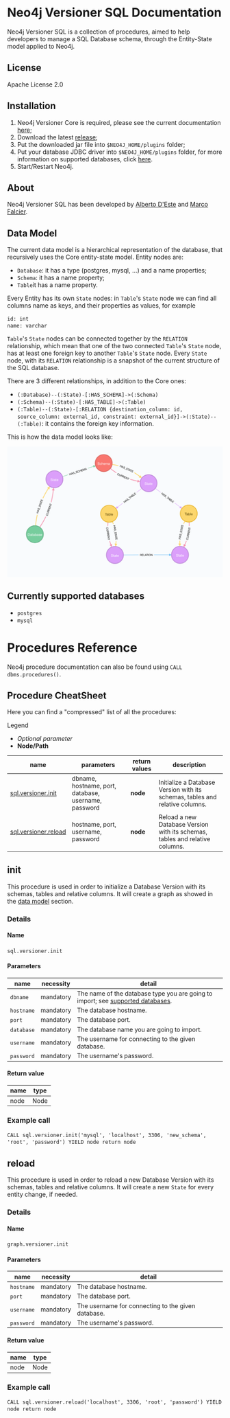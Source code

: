 # Neo4j Versioner SQL Documentation

Neo4j Versioner SQL is a collection of procedures, aimed to help developers to manage a SQL Database schema, through the Entity-State model applied to Neo4j.

## License

Apache License 2.0

## Installation

1. Neo4j Versioner Core is required, please see the current documentation [here](https://h-omer.github.io/neo4j-versioner-core/);
2. Download the latest [release](https://github.com/h-omer/neo4j-versioner-sql/releases);
3. Put the downloaded jar file into `$NEO4J_HOME/plugins` folder;
4. Put your database JDBC driver into `$NEO4J_HOME/plugins` folder, for more information on supported databases, click [here](currently-supported-databases). 
5. Start/Restart Neo4j.

## About

Neo4j Versioner SQL has been developed by [Alberto D'Este](https://github.com/albertodeste) and [Marco Falcier](https://github.com/mfalcier).

## Data Model

The current data model is a hierarchical representation of the database, that recursively uses the Core entity-state model.
Entity nodes are:
* `Database`: it has a type (postgres, mysql, ...) and a name properties;
* `Schema`: it has a name property;
* `Table`it has a name property.

Every Entity has its own `State` nodes: in `Table`'s `State` node we can find all columns name as keys, and their properties as values, for example

```
id: int
name: varchar
```

`Table`'s `State` nodes can be connected together by the `RELATION` relationship, which mean that one of the two connected `Table`'s `State` node, has at least one foreign key to another `Table`'s `State` node.
Every `State` node, with its `RELATION` relationship is a snapshot of the current structure of the SQL database.

There are 3 different relationships, in addition to the Core ones:
* `(:Database)--(:State)-[:HAS_SCHEMA]->(:Schema)`
* `(:Schema)--(:State)-[:HAS_TABLE]->(:Table)`
* `(:Table)--(:State)-[:RELATION {destination_column: id, source_column: external_id, constraint: external_id}]->(:State)--(:Table)`: it contains the foreign key information.

This is how the data model looks like:

![Data Model](https://raw.githubusercontent.com/h-omer/neo4j-versioner-sql/master/docs/images/data-model.png)

## Currently supported databases

* `postgres`
* `mysql`

# Procedures Reference

Neo4j procedure documentation can also be found using `CALL dbms.procedures()`.

## Procedure CheatSheet

Here you can find a "compressed" list of all the procedures:

Legend
* *Optional parameter*
* **Node/Path**

name | parameters | return values | description
---- | ---------- | ------------- | -----------
[sql.versioner.init](#init) | dbname, hostname, port, database, username, password | **node** | Initialize a Database Version with its schemas, tables and relative columns.
[sql.versioner.reload](#reload) | hostname, port, username, password | **node** | Reload a new Database Version with its schemas, tables and relative columns.

## init

This procedure is used in order to initialize a Database Version with its schemas, tables and relative columns.
It will create a graph as showed in the [data model](#data-model) section.

### Details

#### Name

`sql.versioner.init`

#### Parameters

name | necessity | detail 
---- | --------- | ------
`dbname` | mandatory | The name of the database type you are going to import; see [supported databases](currently-supported-databases).
`hostname` | mandatory | The database hostname.
`port` | mandatory | The database port.
`database` | mandatory | The database name you are going to import.
`username` | mandatory | The username for connecting to the given database.
`password` | mandatory | The username's password.

#### Return value

name | type 
---- | ----
node | Node 

### Example call

```cypher
CALL sql.versioner.init('mysql', 'localhost', 3306, 'new_schema', 'root', 'password') YIELD node return node
```

## reload

This procedure is used in order to reload a new Database Version with its schemas, tables and relative columns.
It will create a new `State` for every entity change, if needed.

### Details

#### Name

`graph.versioner.init`

#### Parameters

name | necessity | detail 
---- | --------- | ------
`hostname` | mandatory | The database hostname.
`port` | mandatory | The database port.
`username` | mandatory | The username for connecting to the given database.
`password` | mandatory | The username's password.

#### Return value

name | type 
---- | ----
node | Node 

### Example call

```cypher
CALL sql.versioner.reload('localhost', 3306, 'root', 'password') YIELD node return node
```